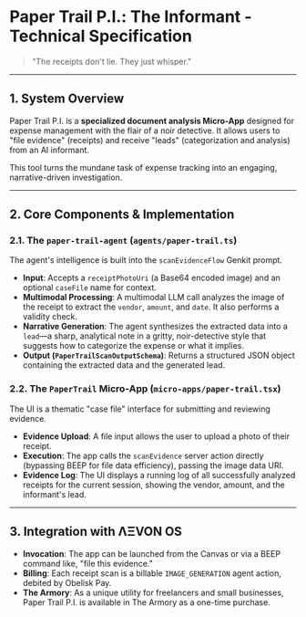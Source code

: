 # Paper Trail P.I.: The Informant - Technical Specification

> "The receipts don't lie. They just whisper."

---

## 1. System Overview

Paper Trail P.I. is a **specialized document analysis Micro-App** designed for expense management with the flair of a noir detective. It allows users to "file evidence" (receipts) and receive "leads" (categorization and analysis) from an AI informant.

This tool turns the mundane task of expense tracking into an engaging, narrative-driven investigation.

---

## 2. Core Components & Implementation

### 2.1. The `paper-trail-agent` (`agents/paper-trail.ts`)
The agent's intelligence is built into the `scanEvidenceFlow` Genkit prompt.
- **Input**: Accepts a `receiptPhotoUri` (a Base64 encoded image) and an optional `caseFile` name for context.
- **Multimodal Processing**: A multimodal LLM call analyzes the image of the receipt to extract the `vendor`, `amount`, and `date`. It also performs a validity check.
- **Narrative Generation**: The agent synthesizes the extracted data into a `lead`—a sharp, analytical note in a gritty, noir-detective style that suggests how to categorize the expense or what it implies.
- **Output (`PaperTrailScanOutputSchema`)**: Returns a structured JSON object containing the extracted data and the generated lead.

### 2.2. The `PaperTrail` Micro-App (`micro-apps/paper-trail.tsx`)
The UI is a thematic "case file" interface for submitting and reviewing evidence.
- **Evidence Upload**: A file input allows the user to upload a photo of their receipt.
- **Execution**: The app calls the `scanEvidence` server action directly (bypassing BEEP for file data efficiency), passing the image data URI.
- **Evidence Log**: The UI displays a running log of all successfully analyzed receipts for the current session, showing the vendor, amount, and the informant's lead.

---

## 3. Integration with ΛΞVON OS

- **Invocation**: The app can be launched from the Canvas or via a BEEP command like, "file this evidence."
- **Billing**: Each receipt scan is a billable `IMAGE_GENERATION` agent action, debited by Obelisk Pay.
- **The Armory**: As a unique utility for freelancers and small businesses, Paper Trail P.I. is available in The Armory as a one-time purchase.
